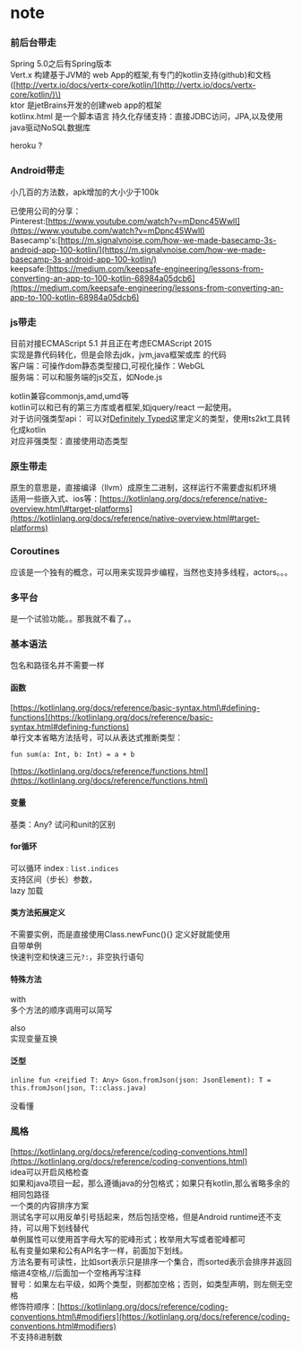 # note

### 前后台带走

Spring 5.0之后有Spring版本  
Vert.x 构建基于JVM的 web App的框架,有专门的kotlin支持\(github\)和文档\([http://vertx.io/docs/vertx-core/kotlin/](http://vertx.io/docs/vertx-core/kotlin/)\)  
ktor 是jetBrains开发的创建web app的框架  
kotlinx.html 是一个脚本语言 持久化存储支持：直接JDBC访问，JPA,以及使用java驱动NoSQL数据库

heroku ?

### Android带走

小几百的方法数，apk增加的大小少于100k

已使用公司的分享：  
Pinterest:[https://www.youtube.com/watch?v=mDpnc45WwlI](https://www.youtube.com/watch?v=mDpnc45WwlI)  
Basecamp's:[https://m.signalvnoise.com/how-we-made-basecamp-3s-android-app-100-kotlin/](https://m.signalvnoise.com/how-we-made-basecamp-3s-android-app-100-kotlin/)  
keepsafe:[https://medium.com/keepsafe-engineering/lessons-from-converting-an-app-to-100-kotlin-68984a05dcb6](https://medium.com/keepsafe-engineering/lessons-from-converting-an-app-to-100-kotlin-68984a05dcb6)

### js带走

目前对接ECMAScript 5.1 并且正在考虑ECMAScript 2015  
实现是靠代码转化，但是会除去jdk，jvm,java框架或库 的代码  
客户端：可操作dom静态类型接口,可视化操作：WebGL  
服务端：可以和服务端的js交互，如Node.js

kotlin兼容commonjs,amd,umd等  
kotlin可以和已有的第三方库或者框架,如jquery/react 一起使用。  
对于访问强类型api： 可以对[Definitely Typed](http://definitelytyped.org/)这里定义的类型，使用ts2kt工具转化成kotlin  
对应非强类型：直接使用动态类型

### 原生带走

原生的意思是，直接编译（llvm）成原生二进制，这样运行不需要虚拟机环境  
适用一些嵌入式、ios等：[https://kotlinlang.org/docs/reference/native-overview.html\#target-platforms](https://kotlinlang.org/docs/reference/native-overview.html#target-platforms)

### Coroutines

应该是一个独有的概念，可以用来实现异步编程，当然也支持多线程，actors。。。

### 多平台

是一个试验功能。。那我就不看了。。

### 基本语法

包名和路径名并不需要一样

#### 函数

[https://kotlinlang.org/docs/reference/basic-syntax.html\#defining-functions](https://kotlinlang.org/docs/reference/basic-syntax.html#defining-functions)  
单行文本省略方法括号，可以从表达式推断类型：

```text
fun sum(a: Int, b: Int) = a + b
```

[https://kotlinlang.org/docs/reference/functions.html](https://kotlinlang.org/docs/reference/functions.html)

#### 变量

基类：Any? 试问和unit的区别

#### for循环

可以循环 index : `list.indices`  
支持区间（步长）参数，  
lazy 加载

#### 类方法拓展定义

不需要实例，而是直接使用Class.newFunc\(\){} 定义好就能使用  
自带单例  
快速判空和快速三元`?:`，非空执行语句

#### 特殊方法

with  
多个方法的顺序调用可以简写

also  
实现变量互换

#### 泛型

```text
inline fun <reified T: Any> Gson.fromJson(json: JsonElement): T = this.fromJson(json, T::class.java)
```

没看懂

### 風格

[https://kotlinlang.org/docs/reference/coding-conventions.html](https://kotlinlang.org/docs/reference/coding-conventions.html)  
idea可以开启风格检查  
如果和java项目一起，那么遵循java的分包格式；如果只有kotlin,那么省略多余的相同包路径  
一个类的内容排序方案  
测试名字可以用反单引号括起来，然后包括空格，但是Android runtime还不支持，可以用下划线替代  
单例属性可以使用首字母大写的驼峰形式；枚举用大写或者驼峰都可  
私有变量如果和公有API名字一样，前面加下划线。  
方法名要有可读性，比如sort表示只是排序一个集合，而sorted表示会排序并返回  
缩进4空格,//后面加一个空格再写注释  
冒号：如果左右平级，如两个类型，则都加空格；否则，如类型声明，则左侧无空格  
修饰符顺序：[https://kotlinlang.org/docs/reference/coding-conventions.html\#modifiers](https://kotlinlang.org/docs/reference/coding-conventions.html#modifiers)  
不支持8进制数

